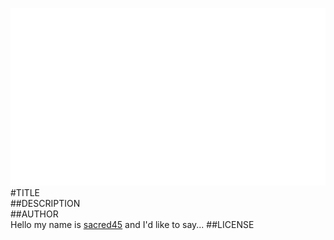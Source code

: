 ![image](screenshot.png)  
#TITLE  
##DESCRIPTION  
##AUTHOR  
Hello my name is [sacred45](https://github.com/sacred45) and I'd like to say... 
##LICENSE  

